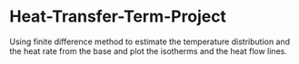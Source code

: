 # Heat-Transfer-Term-Project
Using finite difference method to estimate the temperature distribution and the heat rate from the base and plot the isotherms and the heat flow lines.
